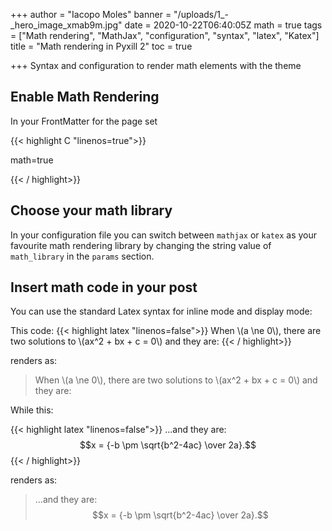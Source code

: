 +++
author = "Iacopo Moles"
banner = "/uploads/1_-_hero_image_xmab9m.jpg"
date = 2020-10-22T06:40:05Z
math = true
tags = ["Math rendering", "MathJax", "configuration", "syntax", "latex", "Katex"]
title = "Math rendering in Pyxill 2"
toc = true

+++
Syntax and configuration to render math elements with the theme

<!--more-->

## Enable Math Rendering

In your FrontMatter for the page set

{{< highlight C "linenos=true">}}

math=true

{{< / highlight>}}


## Choose your math library

In your configuration file you can switch between `mathjax` or `katex` as your favourite math rendering library by changing the string value of `math_library` in the `params` section.
 
## Insert math code in your post

You can use the standard Latex syntax for inline mode and display mode:

This code:
{{< highlight  latex "linenos=false">}}
When \\(a \\ne 0\\), there are two solutions to \\(ax^2 + bx + c = 0\\) and they are:
{{< / highlight>}}

renders as: 

> When \\(a \\ne 0\\), there are two solutions to \\(ax^2 + bx + c = 0\\) and they are:

While this:

{{< highlight  latex "linenos=false">}}
...and they are: $$x = {-b \pm \sqrt{b^2-4ac} \over 2a}.$$
{{< / highlight>}}

renders as: 

> ...and they are: $$x = {-b \pm \sqrt{b^2-4ac} \over 2a}.$$